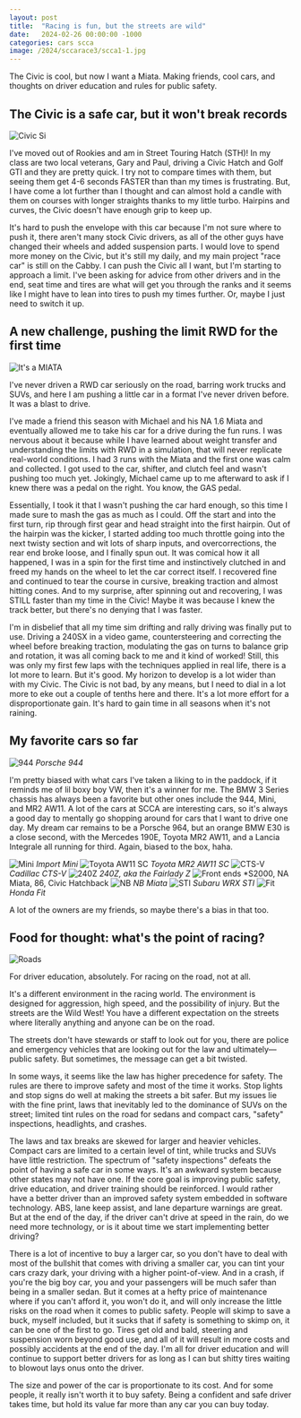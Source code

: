 ```yaml
---
layout: post
title:  "Racing is fun, but the streets are wild"
date:   2024-02-26 00:00:00 -1000
categories: cars scca
image: /2024/sccarace3/scca1-1.jpg
---
```


The Civic is cool, but now I want a Miata. Making friends, cool cars, and thoughts on driver education and rules for public safety.

## The Civic is a safe car, but it won't break records

![Civic Si](https://www.sudoyashi.com/assets/img//scca/race6/race4-scca.jpg)

I've moved out of Rookies and am in Street Touring Hatch (STH)! In my class are two local veterans, Gary and Paul, driving a Civic Hatch and Golf GTI and they are pretty quick. I try not to compare times with them, but seeing them get 4-6 seconds FASTER than than my times is frustrating. But, I have come a lot further than I thought and can almost hold a candle with them on courses with longer straights thanks to my little turbo. Hairpins and curves, the Civic doesn't have enough grip to keep up.

It's hard to push the envelope with this car because I'm not sure where to push it, there aren't many stock Civic drivers, as all of the other guys have changed their wheels and added suspension parts. I would love to spend more money on the Civic, but it's still my daily, and my main project "race car" is still on the Cabby. I can push the Civic all I want, but I'm starting to approach a limit. I've been asking for advice from other drivers and in the end, seat time and tires are what will get you through the ranks and it seems like I might have to lean into tires to push my times further. Or, maybe I just need to switch it up.

## A new challenge, pushing the limit RWD for the first time

![It's a MIATA](https://www.sudoyashi.com/assets/img/2024/sccarace3/scca2-1.jpg) 

I've never driven a RWD car seriously on the road, barring work trucks and SUVs, and here I am pushing a little car in a format I've never driven before. It was a blast to drive.

I've made a friend this season with Michael and his NA 1.6 Miata and eventually allowed me to take his car for a drive during the fun runs. I was nervous about it because while I have learned about weight transfer and understanding the limits with RWD in a simulation, that will never replicate real-world conditions. I had 3 runs with the Miata and the first one was calm and collected. I got used to the car, shifter, and clutch feel and wasn't pushing too much yet. Jokingly, Michael came up to me afterward to ask if I knew there was a pedal on the right. You know, the GAS pedal.

Essentially, I took it that I wasn't pushing the car hard enough, so this time I made sure to mash the gas as much as I could. Off the start and into the first turn, rip through first gear and head straight into the first hairpin. Out of the hairpin was the kicker, I started adding too much throttle going into the next twisty section and wit lots of sharp inputs, and overcorrections, the rear end broke loose, and I finally spun out. It was comical how it all happened, I was in a spin for the first time and instinctively clutched in and freed my hands on the wheel to let the car correct itself. I recovered fine and continued to tear the course in cursive, breaking traction and almost hitting cones. And to my surprise, after spinning out and recovering, I was STILL faster than my time in the Civic! Maybe it was because I knew the track better, but there's no denying that I was faster.

I'm in disbelief that all my time sim drifting and rally driving was finally put to use. Driving a 240SX in a video game, countersteering and correcting the wheel before breaking traction, modulating the gas on turns to balance grip and rotation, it was all coming back to me and it kind of worked! Still, this was only my first few laps with the techniques applied in real life, there is a lot more to learn. But it's good. My horizon to develop is a lot wider than with my Civic. The Civic is not bad, by any means, but I need to dial in a lot more to eke out a couple of tenths here and there. It's a lot more effort for a disproportionate gain.  It's hard to gain time in all seasons when it's not raining.

## My favorite cars so far

![944](https://sudoyashi.com/assets/img/2024/sccarace3/scca2-2.jpg)
*Porsche 944*

I'm pretty biased with what cars I've taken a liking to in the paddock, if it reminds me of lil boxy boy VW, then it's a winner for me. The BMW 3 Series chassis has always been a favorite but other ones include the 944, Mini, and MR2 AW11. A lot of the cars at SCCA are interesting cars, so it's always a good day to mentally go shopping around for cars that I want to drive one day. My dream car remains to be a Porsche 964, but an orange BMW E30 is a close second, with the Mercedes 190E, Toyota MR2 AW11, and a Lancia Integrale all running for third. Again, biased to the box, haha.

![Mini](https://sudoyashi.com/assets/img/2024/sccarace3/scca3-1.jpg)
*Import Mini*
![Toyota AW11 SC](https://sudoyashi.com/assets/img/2024/sccarace3/scca3-2.jpg)
*Toyota MR2 AW11 SC*
![CTS-V](https://sudoyashi.com/assets/img/2024/sccarace3/scca3-5.jpg)
*Cadillac CTS-V*
![240Z](https://sudoyashi.com/assets/img/2024/sccarace3/scca3-7.jpg)
*240Z, aka the Fairlady Z*
![Front ends](https://sudoyashi.com/assets/img/2024/sccarace3/scca2-4.jpg)
*S2000, NA Miata, 86, Civic Hatchback
![NB](https://sudoyashi.com/assets/img/2024/sccarace3/scca3-6.jpg)
*NB Miata*
![STI](https://sudoyashi.com/assets/img/2024/sccarace3/scca3-8.jpg)
*Subaru WRX STI*
![Fit](https://sudoyashi.com/assets/img/2024/sccarace3/scca3-11.jpg)
*Honda Fit*

A lot of the owners are my friends, so maybe there's a bias in that too.

## Food for thought: what's the point of racing?

![Roads](https://sudoyashi.com/assets/img/2024/sccarace3/roads.jpg)

For driver education, absolutely. For racing on the road, not at all.

It's a different environment in the racing world. The environment is designed for aggression, high speed, and the possibility of injury. But the streets are the Wild West! You have a different expectation on the streets where literally anything and anyone can be on the road.

The streets don't have stewards or staff to look out for you, there are police and emergency vehicles that are looking out for the law and ultimately—public safety. But sometimes, the message can get a bit twisted.

In some ways, it seems like the law has higher precedence for safety. The rules are there to improve safety and most of the time it works. Stop lights and stop signs do well at making the streets a bit safer. But my issues lie with the fine print, laws that inevitably led to the dominance of SUVs on the street; limited tint rules on the road for sedans and compact cars, "safety" inspections, headlights, and crashes.

The laws and tax breaks are skewed for larger and heavier vehicles. Compact cars are limited to a certain level of tint, while trucks and SUVs have little restriction. The spectrum of "safety inspections" defeats the point of having a safe car in some ways. It's an awkward system because other states may not have one. If the core goal is improving public safety, drive education, and driver training should be reinforced. I would rather have a better driver than an improved safety system embedded in software technology. ABS, lane keep assist, and lane departure warnings are great. But at the end of the day, if the driver can't drive at speed in the rain, do we need more technology, or is it about time we start implementing better driving?

There is a lot of incentive to buy a larger car, so you don't have to deal with most of the bullshit that comes with driving a smaller car, you can tint your cars crazy dark, your driving with a higher point-of-view. And in a crash, if you're the big boy car, you and your passengers will be much safer than being in a smaller sedan. But it comes at a hefty price of maintenance where if you can't afford it, you won't do it, and will only increase the little risks on the road when it comes to public safety. People will skimp to save a buck, myself included, but it sucks that if safety is something to skimp on, it can be one of the first to go. Tires get old and bald, steering and suspension worn beyond good use, and all of it will result in more costs and possibly accidents at the end of the day. I'm all for driver education and will continue to support better drivers for as long as I can but shitty tires waiting to blowout lays onus onto the driver. 

The size and power of the car is proportionate to its cost. And for some people, it really isn't worth it to buy safety. Being a confident and safe driver takes time, but hold its value far more than any car you can buy today.